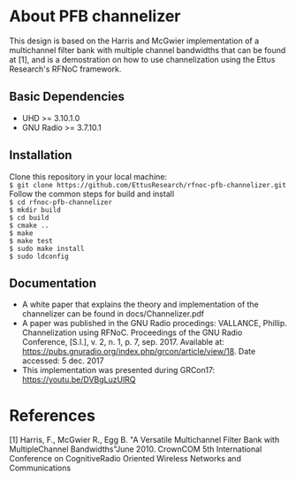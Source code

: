 # About PFB channelizer
This design is based on the Harris and McGwier implementation of a multichannel filter bank with multiple channel bandwidths that can be found at [1], and is a demostration on how to use channelization using the Ettus Research's RFNoC framework.

## Basic Dependencies
* UHD >= 3.10.1.0
* GNU Radio >= 3.7.10.1

## Installation

Clone this repository in your local machine:\
    `$ git clone https://github.com/EttusResearch/rfnoc-pfb-channelizer.git`\
Follow the common steps for build and install\
    `$ cd rfnoc-pfb-channelizer`\
    `$ mkdir build`\
    `$ cd build`\
    `$ cmake ..`\
    `$ make`\
    `$ make test`\
    `$ sudo make install`\
    `$ sudo ldconfig`

## Documentation
* A white paper that explains the theory and implementation of the channelizer can be found in docs/Channelizer.pdf
* A paper was published in the GNU Radio procedings:
VALLANCE, Phillip. Channelization using RFNoC. Proceedings of the GNU Radio Conference, [S.l.], v. 2, n. 1, p. 7, sep. 2017. Available at: <https://pubs.gnuradio.org/index.php/grcon/article/view/18>. Date accessed: 5 dec. 2017
* This implementation was presented during GRCon17: https://youtu.be/DVBgLuzUlRQ

# References
[1] Harris,  F.,  McGwier  R.,  Egg  B.  "A  Versatile  Multichannel  Filter  Bank  with  MultipleChannel Bandwidths"June 2010. CrownCOM 5th International Conference on CognitiveRadio Oriented Wireless Networks and Communications

